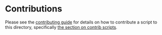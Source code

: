 # Contributions

Please see the [contributing guide](/contributing.md) for details on how to contribute a script to this 
directory, specifically [the section on contrib scripts](/contributing.md#contrib-scripts).
